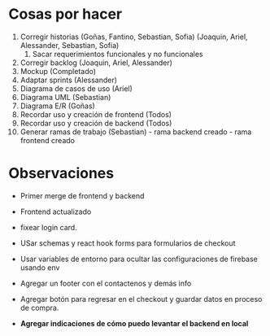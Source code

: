 # Cosas por hacer

1. Corregir historias (Goñas, Fantino, Sebastian, Sofia) (Joaquin, Ariel, Alessander, Sebastian, Sofia)
   1. Sacar requerimientos funcionales y no funcionales
1. Corregir backlog (Joaquin, Ariel, Alessander)
1. Mockup (Completado)
1. Adaptar sprints (Alessander)
1. Diagrama de casos de uso (Ariel)
1. Diagrama UML (Sebastian)
1. Diagrama E/R (Goñas)
1. Recordar uso y creación de frontend (Todos)
1. Recordar uso y creación de backend (Todos)
1. Generar ramas de trabajo (Sebastian) - rama backend creado - rama frontend creado

# Observaciones

- Primer merge de frontend y backend
- Frontend actualizado

- fixear login card.
- USar schemas y react hook forms para formularios de checkout
- Usar variables de entorno para ocultar las configuraciones de firebase usando env
- Agregar un footer con el contactenos y demás info
- Agregar botón para regresar en el checkout y guardar datos en proceso de compra.
- **Agregar indicaciones de cómo puedo levantar el backend en local**
